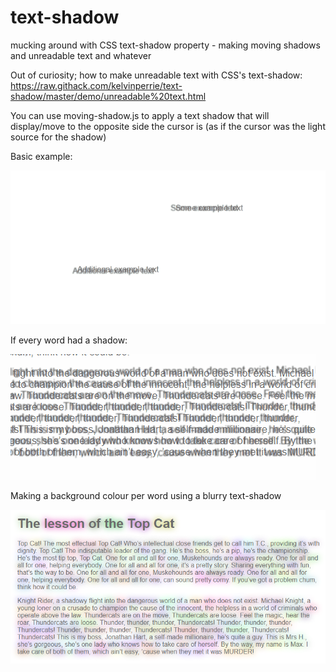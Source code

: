 # text-shadow
mucking around with CSS text-shadow property - making moving shadows and unreadable text and whatever

Out of curiosity; how to make unreadable text with CSS's text-shadow:
https://raw.githack.com/kelvinperrie/text-shadow/master/demo/unreadable%20text.html

You can use moving-shadow.js to apply a text shadow that will display/move to the opposite side the cursor is (as if the cursor was the light source for the shadow)

Basic example:

![Example 1](Example1-sun.gif?raw=true "Basic moving-shadow.js")

If every word had a shadow:

![Example 3](Example3-text.gif?raw=true "Complex moving-shadow.js")

Making a background colour per word using a blurry text-shadow

![Example 4](Example4-background.png?raw=true "bg colours from blurry text shadow")
